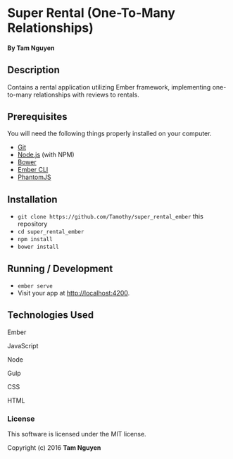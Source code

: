 # Super Rental (One-To-Many Relationships)

#### By Tam Nguyen

## Description

Contains a rental application utilizing Ember framework, implementing one-to-many relationships with reviews to rentals.

## Prerequisites

You will need the following things properly installed on your computer.

* [Git](http://git-scm.com/)
* [Node.js](http://nodejs.org/) (with NPM)
* [Bower](http://bower.io/)
* [Ember CLI](http://ember-cli.com/)
* [PhantomJS](http://phantomjs.org/)

## Installation

* `git clone https://github.com/Tamothy/super_rental_ember` this repository
* `cd super_rental_ember`
* `npm install`
* `bower install`

## Running / Development

* `ember serve`
* Visit your app at [http://localhost:4200](http://localhost:4200).

## Technologies Used

Ember

JavaScript

Node

Gulp

CSS

HTML

### License

This software is licensed under the MIT license.

Copyright (c) 2016 **Tam Nguyen**

